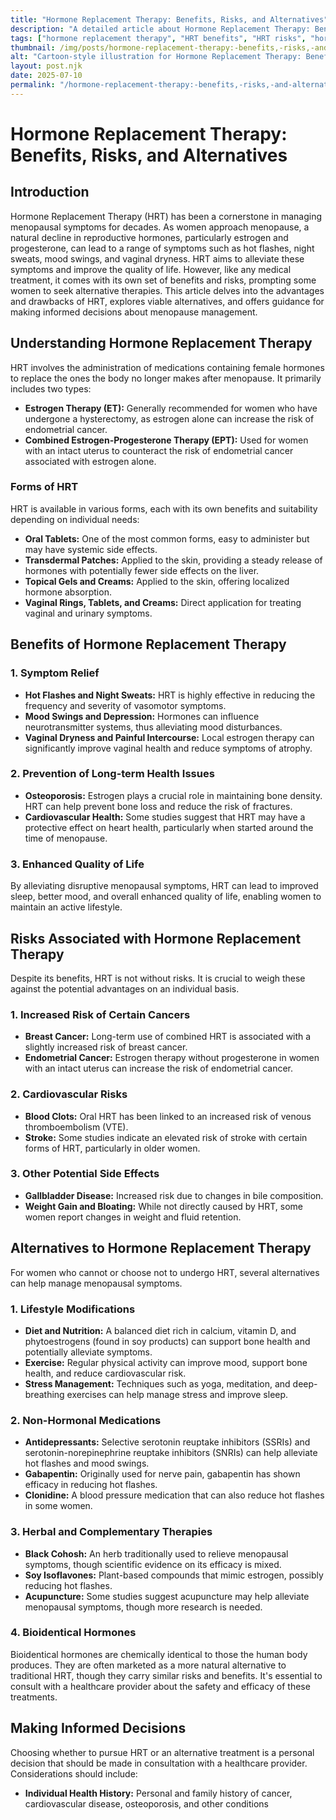 ```yaml
---
title: "Hormone Replacement Therapy: Benefits, Risks, and Alternatives"
description: "A detailed article about Hormone Replacement Therapy: Benefits, Risks, and Alternatives."
tags: ["hormone replacement therapy", "HRT benefits", "HRT risks", "hormone therapy alternatives", "menopause treatment options"]
thumbnail: /img/posts/hormone-replacement-therapy:-benefits,-risks,-and-alternatives.png
alt: "Cartoon-style illustration for Hormone Replacement Therapy: Benefits, Risks, and Alternatives"
layout: post.njk
date: 2025-07-10
permalink: "/hormone-replacement-therapy:-benefits,-risks,-and-alternatives/"
---
```


# Hormone Replacement Therapy: Benefits, Risks, and Alternatives

## Introduction

Hormone Replacement Therapy (HRT) has been a cornerstone in managing menopausal symptoms for decades. As women approach menopause, a natural decline in reproductive hormones, particularly estrogen and progesterone, can lead to a range of symptoms such as hot flashes, night sweats, mood swings, and vaginal dryness. HRT aims to alleviate these symptoms and improve the quality of life. However, like any medical treatment, it comes with its own set of benefits and risks, prompting some women to seek alternative therapies. This article delves into the advantages and drawbacks of HRT, explores viable alternatives, and offers guidance for making informed decisions about menopause management.

## Understanding Hormone Replacement Therapy

HRT involves the administration of medications containing female hormones to replace the ones the body no longer makes after menopause. It primarily includes two types:

- **Estrogen Therapy (ET):** Generally recommended for women who have undergone a hysterectomy, as estrogen alone can increase the risk of endometrial cancer.
- **Combined Estrogen-Progesterone Therapy (EPT):** Used for women with an intact uterus to counteract the risk of endometrial cancer associated with estrogen alone.

### Forms of HRT

HRT is available in various forms, each with its own benefits and suitability depending on individual needs:

- **Oral Tablets:** One of the most common forms, easy to administer but may have systemic side effects.
- **Transdermal Patches:** Applied to the skin, providing a steady release of hormones with potentially fewer side effects on the liver.
- **Topical Gels and Creams:** Applied to the skin, offering localized hormone absorption.
- **Vaginal Rings, Tablets, and Creams:** Direct application for treating vaginal and urinary symptoms.

## Benefits of Hormone Replacement Therapy

### 1. Symptom Relief

- **Hot Flashes and Night Sweats:** HRT is highly effective in reducing the frequency and severity of vasomotor symptoms.
- **Mood Swings and Depression:** Hormones can influence neurotransmitter systems, thus alleviating mood disturbances.
- **Vaginal Dryness and Painful Intercourse:** Local estrogen therapy can significantly improve vaginal health and reduce symptoms of atrophy.

### 2. Prevention of Long-term Health Issues

- **Osteoporosis:** Estrogen plays a crucial role in maintaining bone density. HRT can help prevent bone loss and reduce the risk of fractures.
- **Cardiovascular Health:** Some studies suggest that HRT may have a protective effect on heart health, particularly when started around the time of menopause.

### 3. Enhanced Quality of Life

By alleviating disruptive menopausal symptoms, HRT can lead to improved sleep, better mood, and overall enhanced quality of life, enabling women to maintain an active lifestyle.

## Risks Associated with Hormone Replacement Therapy

Despite its benefits, HRT is not without risks. It is crucial to weigh these against the potential advantages on an individual basis.

### 1. Increased Risk of Certain Cancers

- **Breast Cancer:** Long-term use of combined HRT is associated with a slightly increased risk of breast cancer.
- **Endometrial Cancer:** Estrogen therapy without progesterone in women with an intact uterus can increase the risk of endometrial cancer.

### 2. Cardiovascular Risks

- **Blood Clots:** Oral HRT has been linked to an increased risk of venous thromboembolism (VTE).
- **Stroke:** Some studies indicate an elevated risk of stroke with certain forms of HRT, particularly in older women.

### 3. Other Potential Side Effects

- **Gallbladder Disease:** Increased risk due to changes in bile composition.
- **Weight Gain and Bloating:** While not directly caused by HRT, some women report changes in weight and fluid retention.

## Alternatives to Hormone Replacement Therapy

For women who cannot or choose not to undergo HRT, several alternatives can help manage menopausal symptoms.

### 1. Lifestyle Modifications

- **Diet and Nutrition:** A balanced diet rich in calcium, vitamin D, and phytoestrogens (found in soy products) can support bone health and potentially alleviate symptoms.
- **Exercise:** Regular physical activity can improve mood, support bone health, and reduce cardiovascular risk.
- **Stress Management:** Techniques such as yoga, meditation, and deep-breathing exercises can help manage stress and improve sleep.

### 2. Non-Hormonal Medications

- **Antidepressants:** Selective serotonin reuptake inhibitors (SSRIs) and serotonin-norepinephrine reuptake inhibitors (SNRIs) can help alleviate hot flashes and mood swings.
- **Gabapentin:** Originally used for nerve pain, gabapentin has shown efficacy in reducing hot flashes.
- **Clonidine:** A blood pressure medication that can also reduce hot flashes in some women.

### 3. Herbal and Complementary Therapies

- **Black Cohosh:** An herb traditionally used to relieve menopausal symptoms, though scientific evidence on its efficacy is mixed.
- **Soy Isoflavones:** Plant-based compounds that mimic estrogen, possibly reducing hot flashes.
- **Acupuncture:** Some studies suggest acupuncture may help alleviate menopausal symptoms, though more research is needed.

### 4. Bioidentical Hormones

Bioidentical hormones are chemically identical to those the human body produces. They are often marketed as a more natural alternative to traditional HRT, though they carry similar risks and benefits. It's essential to consult with a healthcare provider about the safety and efficacy of these treatments.

## Making Informed Decisions

Choosing whether to pursue HRT or an alternative treatment is a personal decision that should be made in consultation with a healthcare provider. Considerations should include:

- **Individual Health History:** Personal and family history of cancer, cardiovascular disease, osteoporosis, and other conditions